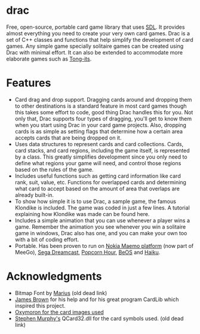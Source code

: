 drac
====

Free, open-source, portable card game library that uses [SDL](http://libsdl.org/). It provides almost everything you need to create your very own card games. Drac is a set of C++ classes and functions that help simplify the development of card games. Any simple game specially solitaire games can be created using Drac with minimal effort. It can also be extended to accommodate more elaborate games such as [Tong-its](https://github.com/ricoz/tong-its/).

Features
========
* Card drag and drop support. Dragging cards around and dropping them to other destinations is a standard feature in most card games though this takes some effort to code, good thing Drac handles this for you. Not only that, Drac supports four types of dragging, you'll get to know them when you start using Drac in your card game projects. Also, dropping cards is as simple as setting flags that determine how a certain area accepts cards that are being dropped on it.
* Uses data structures to represent cards and card collections. Cards, card stacks, and card regions, including the game itself, is represented by a class. This greatly simplifies development since you only need to define what regions your game will need, and control those regions based on the rules of the game.
* Includes useful functions such as getting card information like card rank, suit, value, etc. Functions for overlapped cards and determining what card to accept based on the amount of area that overlaps are already built-in.
* To show how simple it is to use Drac, a sample game, the famous Klondike is included. The game was coded in just a few lines. A tutorial explaining how Klondike was made can be found here.
* Includes a simple animation that you can use whenever a player wins a game. Remember the animation you see whenever you win a solitaire game in windows, Drac also has one, and you can make your own too with a bit of coding effort.
* Portable. Has been proven to run on [Nokia Maemo platform](http://maemo.org/downloads/product/OS2008/maemodrac/) (now part of MeeGo), [Sega Dreamcast](http://www.dcemu.co.uk/vbulletin/threads/221403-KlondikeDC), [Popcorn Hour](http://www.networkedmediatank.com/showthread.php?tid=39054), [BeOS](http://www.bebits.com/app/3799) and [Haiku](http://haikuware.com/directory/view-details/games/cards/tong-its).

Acknowledgments
========
* Bitmap Font by [Marius](http://cone3d.gamedev.net/) (old dead link)
* [James Brown](http://www.catch22.net/) for his help and for his great program CardLib which inspired this project.
* [Oxymoron for the card images used](http://www.waste.org/~oxymoron/cards/)
* [Stephen Murphy's](http://www.telusplanet.net/public/stevem/) QCard32.dll for the card symbols used. (old dead link)